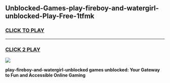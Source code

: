 
## Unblocked-Games-play-fireboy-and-watergirl-unblocked-Play-Free-1tfmk
<h3>
<a href="https://premium76.site?title=play-fireboy-and-watergirl-unblocked&ref=12A">CLICK TO PLAY</a></h3>
<hr>

<h3>
<a href="https://premium76.site?title=play-fireboy-and-watergirl-unblocked&ref=12A">CLICK 2 PLAY</a>
  
</h3>

<a href="https://premium76.site?title=play-fireboy-and-watergirl-unblocked&ref=12A"><img src="https://clearcache.store/games.png"></a>


**play-fireboy-and-watergirl-unblocked games unblocked: Your Gateway to Fun and Accessible Online Gaming**
